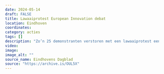 ```yaml
---
date: 2024-05-14
draft: FALSE
title: Lawaaiprotest European Innovation debat
location: Eindhoven
coordinates: 
category: acties
tags: []
description: "Zo’n 25 demonstranten verstoren met een lawaaiprotest een debat van EU-lijsttrekkers op de campus van de TU Eindhoven. De betogers staan buiten de ruimte waar het debat word gehouden, slaan op de deuren, en roepen leuzen zoals ‘Stop de genocide’ en ‘Verbreek de banden met Israël’ (in het Engels)."
video: 
image: 
image_alt: ""
source_name: Eindhovens Dagblad
source: "https://archive.is/OUL5X"
---
```

